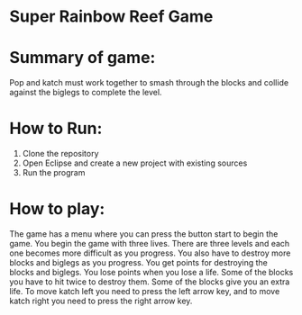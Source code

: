 # Super Rainbow Reef Game 

# Summary of game:
Pop and katch must work together to smash through the blocks and collide against the biglegs to complete the level. 

# How to Run:

1) Clone the repository 
2) Open Eclipse and create a new project with existing sources
3) Run the program

# How to play:

The game has a menu where you can press the button start to begin the game. You begin the game with three lives. There are three levels and each one becomes more difficult as you progress. You also have to destroy more blocks and biglegs as you progress. You get points for destroying the blocks and biglegs. You lose points when you lose a life. Some of the blocks you have to hit twice to destroy them. Some of the blocks give you an extra life. To move katch left you need to press the left arrow key, and to move katch right you need to press the right arrow key. 





